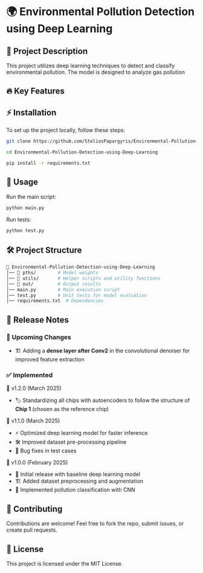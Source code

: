 # 🌍 Environmental Pollution Detection using Deep Learning
## 📌 Project Description
This project utilizes deep learning techniques to detect and classify environmental pollution. The model is designed to analyze gas pollution

## 🔥 Key Features


## ⚡ Installation
To set up the project locally, follow these steps:
```bash
git clone https://github.com/SteliosPapargyris/Environmental-Pollution-Detection-using-Deep-Learning.git
```
```bash
cd Environmental-Pollution-Detection-using-Deep-Learning
```
```bash
pip install -r requirements.txt
```

## 🚀 Usage

Run the main script:
```bash
python main.py
```
Run tests:

```bash
python test.py
```

## 🛠 Project Structure
```bash
📂 Environmental-Pollution-Detection-using-Deep-Learning
│── 📂 pths/        # Model weights
│── 📂 utils/       # Helper scripts and utility functions
│── 📂 out/         # Output results
│── main.py        # Main execution script
│── test.py        # Unit tests for model evaluation
│── requirements.txt  # Dependencies
```

## 📢 Release Notes

### 🚀 Upcoming Changes
- 🏗️ Adding a **dense layer after Conv2** in the convolutional denoiser for improved feature extraction

### ✅ Implemented
🔹 v1.2.0 (March 2025)
- 🏷️ Standardizing all chips with autoencoders to follow the structure of **Chip 1** (chosen as the reference chip)


🔹 v1.1.0 (March 2025)
- ⚡ Optimized deep learning model for faster inference
- 🛠 Improved dataset pre-processing pipeline
- 🐞 Bug fixes in test cases

🔹 v1.0.0 (February 2025)
- 🚀 Initial release with baseline deep learning model
- 🏗️ Added dataset preprocessing and augmentation
- 🧠 Implemented pollution classification with CNN

## 🤝 Contributing
Contributions are welcome! Feel free to fork the repo, submit issues, or create pull requests.

## 📜 License
This project is licensed under the MIT License.

